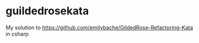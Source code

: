 # guildedrosekata

My solution to https://github.com/emilybache/GildedRose-Refactoring-Kata in csharp
